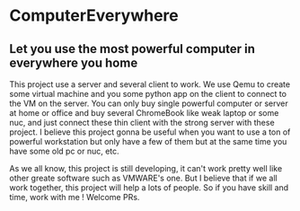 # ComputerEverywhere
## Let you use the most powerful computer in everywhere you home

This project use a server and several client to work. We use Qemu to create some virtual machine and you some python app on the client to connect to the VM on the server. You can only buy single powerful computer or server at home or office and buy several ChromeBook like weak laptop or some nuc, and just connect these thin client with the strong server with these project. I believe this project gonna be useful when you want to use a ton of powerful workstation but only have a few of them but at the same time you have some old pc or nuc, etc.

As we all know, this project is still developing, it can't work pretty well like other greate software such as VMWARE's one. But I believe that if we all work together, this project will help a lots of people. So if you have skill and time, work with me ! Welcome PRs.